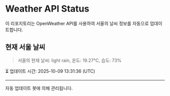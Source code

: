 
# Weather API Status

이 리포지토리는 OpenWeather API를 사용하여 서울의 날씨 정보를 자동으로 업데이트합니다.

## 현재 서울 날씨
> 서울의 현재 날씨: light rain, 온도: 19.27°C, 습도: 73%

⏳ 업데이트 시간: 2025-10-09 13:31:36 (UTC)

---
자동 업데이트 봇에 의해 관리됩니다.
